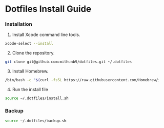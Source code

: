 # Dotfiles Install Guide

### Installation

1. Install Xcode command line tools.

```bash
xcode-select --install
```

2. Clone the repository.

```bash
git clone git@github.com:mithunb9/dotfiles.git ~/.dotfiles
```

3. Install Homebrew.

```bash
/bin/bash -c "$(curl -fsSL https://raw.githubusercontent.com/Homebrew/install/HEAD/install.sh)"
```

4. Run the install file

```bash
source ~/.dotfiles/install.sh
```

### Backup

```bash
source ~/.dotfiles/backup.sh
```
